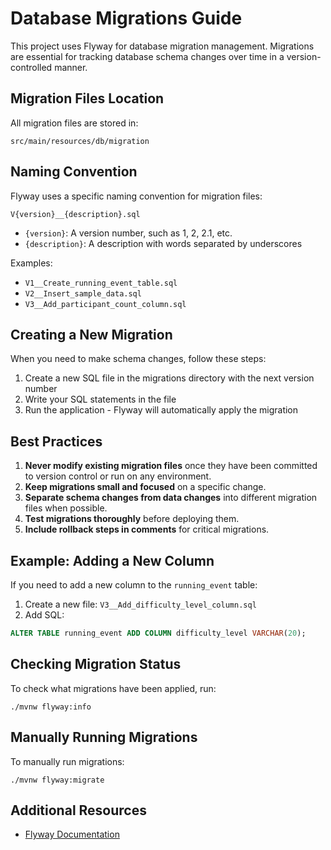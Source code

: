 # Database Migrations Guide

This project uses Flyway for database migration management. Migrations are essential for tracking database schema changes over time in a version-controlled manner.

## Migration Files Location

All migration files are stored in:
```
src/main/resources/db/migration
```

## Naming Convention

Flyway uses a specific naming convention for migration files:
```
V{version}__{description}.sql
```

- `{version}`: A version number, such as 1, 2, 2.1, etc.
- `{description}`: A description with words separated by underscores

Examples:
- `V1__Create_running_event_table.sql`
- `V2__Insert_sample_data.sql`
- `V3__Add_participant_count_column.sql`

## Creating a New Migration

When you need to make schema changes, follow these steps:

1. Create a new SQL file in the migrations directory with the next version number
2. Write your SQL statements in the file
3. Run the application - Flyway will automatically apply the migration

## Best Practices

1. **Never modify existing migration files** once they have been committed to version control or run on any environment.
2. **Keep migrations small and focused** on a specific change.
3. **Separate schema changes from data changes** into different migration files when possible.
4. **Test migrations thoroughly** before deploying them.
5. **Include rollback steps in comments** for critical migrations.

## Example: Adding a New Column

If you need to add a new column to the `running_event` table:

1. Create a new file: `V3__Add_difficulty_level_column.sql`
2. Add SQL:
```sql
ALTER TABLE running_event ADD COLUMN difficulty_level VARCHAR(20);
```

## Checking Migration Status

To check what migrations have been applied, run:
```
./mvnw flyway:info
```

## Manually Running Migrations

To manually run migrations:
```
./mvnw flyway:migrate
```

## Additional Resources

- [Flyway Documentation](https://flywaydb.org/documentation/)